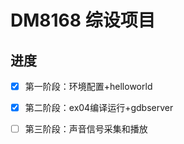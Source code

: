 # DM8168  综设项目
## 进度
- [x] 第一阶段：环境配置+helloworld
- [x] 第二阶段：ex04编译运行+gdbserver
- [ ] 第三阶段：声音信号采集和播放

